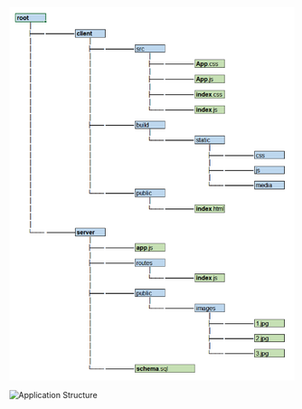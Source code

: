 ![File System Tree](./server/public/images/fileSystemTree.jpg)

![Application Structure](./server/public/images/tux.jpg)
